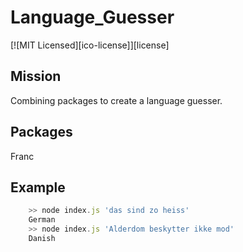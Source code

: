 # Language_Guesser

[![MIT Licensed][ico-license]][license]

## Mission
Combining packages to create a language guesser.

## Packages
Franc

## Example 
```js
    >> node index.js 'das sind zo heiss'
    German
    >> node index.js 'Alderdom beskytter ikke mod'
    Danish
```
